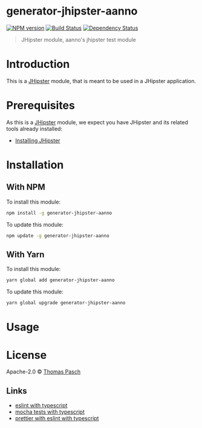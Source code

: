 # generator-jhipster-aanno

[![NPM version][npm-image]][npm-url] [![Build Status][github-actions-image]][github-actions-url] [![Dependency Status][daviddm-image]][daviddm-url]

> JHipster module, aanno&#39;s jhipster test module

# Introduction

This is a [JHipster](https://www.jhipster.tech/) module, that is meant to be used in a JHipster application.

# Prerequisites

As this is a [JHipster](https://www.jhipster.tech/) module, we expect you have JHipster and its related tools already installed:

- [Installing JHipster](https://www.jhipster.tech/installation/)

# Installation

## With NPM

To install this module:

```bash
npm install -g generator-jhipster-aanno
```

To update this module:

```bash
npm update -g generator-jhipster-aanno
```

## With Yarn

To install this module:

```bash
yarn global add generator-jhipster-aanno
```

To update this module:

```bash
yarn global upgrade generator-jhipster-aanno
```

# Usage

# License

Apache-2.0 © [Thomas Pasch]()

[npm-image]: https://img.shields.io/npm/v/generator-jhipster-aanno.svg
[npm-url]: https://npmjs.org/package/generator-jhipster-aanno
[github-actions-image]: https://github.com/aanno/generator-jhipster-aanno/workflows/Build/badge.svg
[github-actions-url]: https://github.com/aanno/generator-jhipster-aanno/actions
[daviddm-image]: https://david-dm.org/aanno/generator-jhipster-aanno.svg?theme=shields.io
[daviddm-url]: https://david-dm.org/aanno/generator-jhipster-aanno

## Links

- [eslint with typescript](https://github.com/typescript-eslint/typescript-eslint/blob/master/docs/getting-started/linting/README.md)
- [mocha tests with typescript](https://journal.artfuldev.com/unit-testing-node-applications-with-typescript-using-mocha-and-chai-384ef05f32b2)
- [prettier with eslint with typescript](https://www.robertcooper.me/using-eslint-and-prettier-in-a-typescript-project/)
